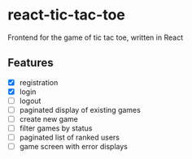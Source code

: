 # react-tic-tac-toe
Frontend for the game of tic tac toe, written in React

## Features

- [x] registration
- [x] login
- [ ] logout
- [ ] paginated display of existing games
- [ ] create new game
- [ ] filter games by status
- [ ] paginated list of ranked users
- [ ] game screen with error displays
